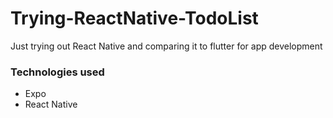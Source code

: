 # Trying-ReactNative-TodoList

Just trying out React Native and comparing it to flutter for app development

### Technologies used

- Expo
- React Native
